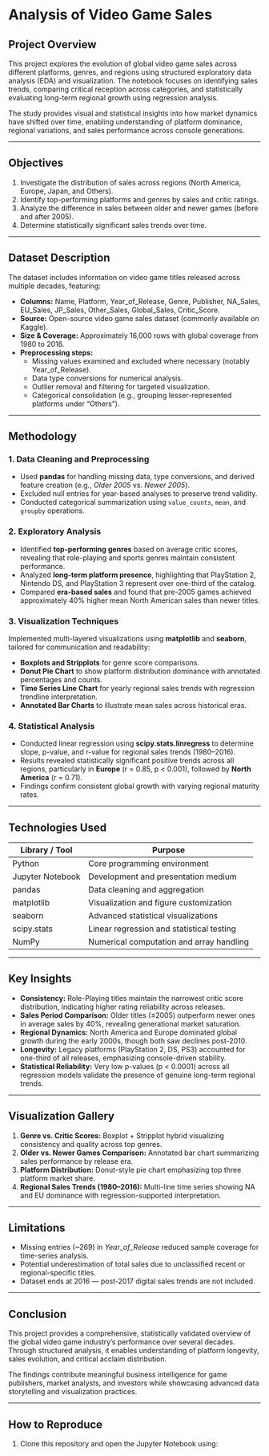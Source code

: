 # Analysis of Video Game Sales

## Project Overview
This project explores the evolution of global video game sales across different platforms, genres, and regions using structured exploratory data analysis (EDA) and visualization. The notebook focuses on identifying sales trends, comparing critical reception across categories, and statistically evaluating long-term regional growth using regression analysis.

The study provides visual and statistical insights into how market dynamics have shifted over time, enabling understanding of platform dominance, regional variations, and sales performance across console generations.

---

## Objectives
1. Investigate the distribution of sales across regions (North America, Europe, Japan, and Others).
2. Identify top-performing platforms and genres by sales and critic ratings.
3. Analyze the difference in sales between older and newer games (before and after 2005).
4. Determine statistically significant sales trends over time.

---

## Dataset Description
The dataset includes information on video game titles released across multiple decades, featuring:

- **Columns:** Name, Platform, Year_of_Release, Genre, Publisher, NA_Sales, EU_Sales, JP_Sales, Other_Sales, Global_Sales, Critic_Score.
- **Source:** Open-source video game sales dataset (commonly available on Kaggle).
- **Size & Coverage:** Approximately 16,000 rows with global coverage from 1980 to 2016.
- **Preprocessing steps:**
  - Missing values examined and excluded where necessary (notably Year_of_Release).
  - Data type conversions for numerical analysis.
  - Outlier removal and filtering for targeted visualization.
  - Categorical consolidation (e.g., grouping lesser-represented platforms under “Others”).

---

## Methodology

### 1. Data Cleaning and Preprocessing
- Used **pandas** for handling missing data, type conversions, and derived feature creation (e.g., *Older 2005* vs. *Newer 2005*).
- Excluded null entries for year-based analyses to preserve trend validity.
- Conducted categorical summarization using `value_counts`, `mean`, and `groupby` operations.

### 2. Exploratory Analysis
- Identified **top-performing genres** based on average critic scores, revealing that role-playing and sports genres maintain consistent performance.
- Analyzed **long-term platform presence**, highlighting that PlayStation 2, Nintendo DS, and PlayStation 3 represent over one-third of the catalog.
- Compared **era-based sales** and found that pre-2005 games achieved approximately 40% higher mean North American sales than newer titles.

### 3. Visualization Techniques
Implemented multi-layered visualizations using **matplotlib** and **seaborn**, tailored for communication and readability:
- **Boxplots and Stripplots** for genre score comparisons.
- **Donut Pie Chart** to show platform distribution dominance with annotated percentages and counts.
- **Time Series Line Chart** for yearly regional sales trends with regression trendline interpretation.
- **Annotated Bar Charts** to illustrate mean sales across historical eras.

### 4. Statistical Analysis
- Conducted linear regression using **scipy.stats.linregress** to determine slope, p-value, and r-value for regional sales trends (1980–2016).
- Results revealed statistically significant positive trends across all regions, particularly in **Europe** (r = 0.85, p < 0.001), followed by **North America** (r = 0.71).
- Findings confirm consistent global growth with varying regional maturity rates.

---

## Technologies Used

| Library / Tool | Purpose |
|-----------------|----------|
| Python | Core programming environment |
| Jupyter Notebook | Development and presentation medium |
| pandas | Data cleaning and aggregation |
| matplotlib | Visualization and figure customization |
| seaborn | Advanced statistical visualizations |
| scipy.stats | Linear regression and statistical testing |
| NumPy | Numerical computation and array handling |

---

## Key Insights
- **Consistency:** Role-Playing titles maintain the narrowest critic score distribution, indicating higher rating reliability across releases.
- **Sales Period Comparison:** Older titles (≤2005) outperform newer ones in average sales by 40%, revealing generational market saturation.
- **Regional Dynamics:** North America and Europe dominated global growth during the early 2000s, though both saw declines post-2010.
- **Longevity:** Legacy platforms (PlayStation 2, DS, PS3) accounted for one-third of all releases, emphasizing console-driven stability.
- **Statistical Reliability:** Very low p-values (p < 0.0001) across all regression models validate the presence of genuine long-term regional trends.

---

## Visualization Gallery
1. **Genre vs. Critic Scores:** Boxplot + Stripplot hybrid visualizing consistency and quality across top genres.
2. **Older vs. Newer Games Comparison:** Annotated bar chart summarizing sales performance by release era.
3. **Platform Distribution:** Donut-style pie chart emphasizing top three platform market share.
4. **Regional Sales Trends (1980–2016):** Multi-line time series showing NA and EU dominance with regression-supported interpretation.

---

## Limitations
- Missing entries (~269) in *Year_of_Release* reduced sample coverage for time-series analysis.
- Potential underestimation of total sales due to unclassified recent or regional-specific titles.
- Dataset ends at 2016 — post-2017 digital sales trends are not included.

---

## Conclusion
This project provides a comprehensive, statistically validated overview of the global video game industry’s performance over several decades. Through structured analysis, it enables understanding of platform longevity, sales evolution, and critical acclaim distribution.

The findings contribute meaningful business intelligence for game publishers, market analysts, and investors while showcasing advanced data storytelling and visualization practices.

---

## How to Reproduce
1. Clone this repository and open the Jupyter Notebook using:
